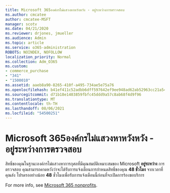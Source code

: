 ```yaml
---
title: Microsoft 365องค์กรไม่แสวงหาหวังหวัง - อยู่ระหว่างการตรวจสอบ
ms.author: cmcatee
author: cmcatee-MSFT
manager: scotv
ms.date: 04/21/2020
ms.reviewer: drjones, jmueller
ms.audience: Admin
ms.topic: article
ms.service: o365-administration
ROBOTS: NOINDEX, NOFOLLOW
localization_priority: Normal
ms.collection: Adm_O365
ms.custom:
- commerce_purchase
- "341"
- "1500010"
ms.assetid: aaeb8a90-8265-410f-a495-734ae5e75a76
ms.openlocfilehash: b41ef411c52adbb6dff597642ef9ee948ad62ab52963cc21a542aadfc2e2acbe
ms.sourcegitcommit: d71b18e1403859fbfc45ddd9a57c8ab68f4d9f96
ms.translationtype: MT
ms.contentlocale: th-TH
ms.lasthandoff: 08/06/2021
ms.locfileid: "54500251"
---
```

# <a name="microsoft-365-for-nonprofits---under-review"></a>Microsoft 365องค์กรไม่แสวงหาหวังหวัง - อยู่ระหว่างการตรวจสอบ

สิทธิ์ของคุณในฐานะองค์กรไม่แสวงหาการกุศลที่มีคุณสมบัติเหมาะสมของ Microsoft **อยู่ระหว่าง** การตรวจสอบ คุณสามารถคาดหวังว่าจะได้รับการแจ้งเตือนการกําหนดสิทธิ์ของคุณ **48 ชั่วโมง** จากเวลาที่คุณส่ง โปรดรออย่างน้อย **48** ชั่วโมงเพื่อรับการแจ้งเตือนนี้ก่อนที่จะเปิดการร้องขอบริการ 

For more info, see [Microsoft 365 nonprofits](https://www.microsoft.com/nonprofits/microsoft-365). 
